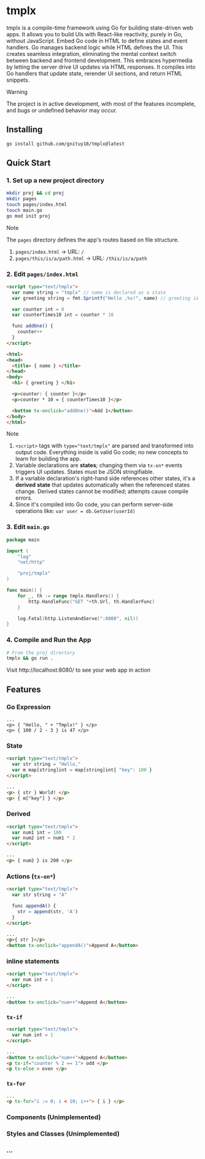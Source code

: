 # tmplx

tmplx is a compile-time framework using Go for building state-driven web apps. It allows you to build UIs with React-like reactivity, purely in Go, without JavaScript. Embed Go code in HTML to define states and event handlers. Go manages backend logic while HTML defines the UI. This creates seamless integration, eliminating the mental context switch between backend and frontend development. This embraces hypermedia by letting the server drive UI updates via HTML responses. It compiles into Go handlers that update state, rerender UI sections, and return HTML snippets.

> [!WARNING]
> The project is in active development, with most of the features incomplete, and bugs or undefined behavior may occur. 

## Installing
```sh
go install github.com/gnituy18/tmplx@latest
```

## Quick Start
### 1. Set up a new project directory
```sh
mkdir proj && cd proj
mkdir pages
touch pages/index.html
touch main.go
go mod init proj
```
> [!NOTE]  
> The `pages` directory defines the app's routes based on file structure.
> 
> 1. `pages/index.html` → URL: `/`
> 1. `pages/this/is/a/path.html` → URL: `/this/is/a/path`

### 2. Edit `pages/index.html`
```html
<script type="text/tmplx">
  var name string = "tmplx" // name is declared as a state
  var greeting string = fmt.Sprintf("Hello ,%s!", name) // greeting is declared as a derived

  var counter int = 0
  var counterTimes10 int = counter * 10

  func addOne() {
    counter++
  }
</script>

<html>
<head>
  <title> { name } </title>
</head>
<body>
  <h1> { greeting } </h1>

  <p>counter: { counter }</p>
  <p>counter * 10 = { counterTimes10 }</p>

  <button tx-onclick="addOne()">Add 1</button>
</body>
</html>

```
> [!NOTE]  
> 1. `<script>` tags with `type="text/tmplx"` are parsed and transformed into output code. Everything inside is valid Go code; no new concepts to learn for building the app.
> 2. Variable declarations are **states**; changing them via `tx-on*` events triggers UI updates. States must be JSON stringifiable.
> 3. If a variable declaration's right-hand side references other states, it's a **derived** **state** that updates automatically when the referenced states change. Derived states cannot be modified; attempts cause compile errors.
> 4. Since it's compiled into Go code, you can perform server-side operations like: `var user = db.GetUser(userId)`

### 3. Edit `main.go`
```go
package main

import (
	"log"
	"net/http"

	"proj/tmplx"
)

func main() {
	for _, th := range tmplx.Handlers() {
		http.HandleFunc("GET "+th.Url, th.HandlerFunc)
	}

	log.Fatal(http.ListenAndServe(":8080", nil))
}
```

### 4. Compile and Run the App
```sh
# From the proj directory
tmplx && go run .
```
Visit http://localhost:8080/ to see your web app in action

## Features
### Go Expression
```
...
<p> { "Hello, " + "Tmplx!" } </p>
<p> { 100 / 2 - 3 } is 47 </p>
```

### State
```html
<script type="text/tmplx">
  var str string = "Hello,"
  var m map[string]int = map[string]int{ "key": 100 }
</script>

...
<p> { str } World! </p>
<p> { m["key"] } </p>
```

### Derived
```html
<script type="text/tmplx">
  var num1 int = 100
  var num2 int = num1 * 2
</script>

...
<p> { num2 } is 200 </p>
```

### Actions (`tx-on*`)
```html
<script type="text/tmplx">
  var str string = "A"

  func appendA() {
    str = append(str, 'A')
  }
</script>

...
<p>{ str }</p>
<button tx-onclick="appendA()">Append A</button>
```
### inline statements
```html
<script type="text/tmplx">
  var num int = 1
</script>

...
<button tx-onclick="num++">Append A</button>
```
### `tx-if`
```html
<script type="text/tmplx">
  var num int = 1
</script>

...
<button tx-onclick="num++">Append A</button>
<p tx-if="counter % 2 == 1"> odd </p>
<p tx-else > even </p>
```
### `tx-for`
```html
...
<p tx-for="i := 0; i < 10; i++"> { i } </p>
```
### Components (Unimplemented)
### Styles and Classes (Unimplemented)
### ...


